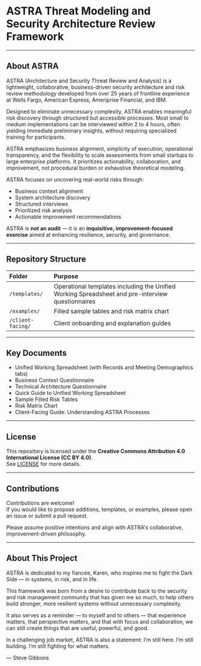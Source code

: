 # ASTRA Threat Modeling and Security Architecture Review Framework

---

## About ASTRA

ASTRA (Architecture and Security Threat Review and Analysis) is a lightweight, collaborative, business-driven security architecture and risk review methodology developed from over 25 years of frontline experience at Wells Fargo, American Express, Ameriprise Financial, and IBM.

Designed to eliminate unnecessary complexity, ASTRA enables meaningful risk discovery through structured but accessible processes. Most small to medium implementations can be interviewed within 2 to 4 hours, often yielding immediate preliminary insights, without requiring specialized training for participants.

ASTRA emphasizes business alignment, simplicity of execution, operational transparency, and the flexibility to scale assessments from small startups to large enterprise platforms. It prioritizes actionability, collaboration, and improvement, not procedural burden or exhaustive theoretical modeling.

ASTRA focuses on uncovering real-world risks through:
- Business context alignment
- System architecture discovery
- Structured interviews
- Prioritized risk analysis
- Actionable improvement recommendations

ASTRA is **not an audit** — it is an **inquisitive, improvement-focused exercise** aimed at enhancing resilience, security, and governance.

---

## Repository Structure

| Folder | Purpose |
|:--|:--|
| `/templates/` | Operational templates including the Unified Working Spreadsheet and pre-interview questionnaires |
| `/examples/` | Filled sample tables and risk matrix chart |
| `/client-facing/` | Client onboarding and explanation guides |

---

## Key Documents

- Unified Working Spreadsheet (with Records and Meeting Demographics tabs)
- Business Context Questionnaire
- Technical Architecture Questionnaire
- Quick Guide to Unified Working Spreadsheet
- Sample Filled Risk Tables
- Risk Matrix Chart
- Client-Facing Guide: Understanding ASTRA Processes

---

## License

This repository is licensed under the **Creative Commons Attribution 4.0 International License (CC BY 4.0)**.  
See [LICENSE](LICENSE) for more details.

---

## Contributions

Contributions are welcome!  
If you would like to propose additions, templates, or examples, please open an issue or submit a pull request.

Please assume positive intentions and align with ASTRA's collaborative, improvement-driven philosophy.

---

## About This Project

ASTRA is dedicated to my fiancée, Karen, who inspires me to fight the Dark Side — in systems, in risk, and in life.

This framework was born from a desire to contribute back to the security and risk management community that has given me so much, to help others build stronger, more resilient systems without unnecessary complexity.

It also serves as a reminder — to myself and to others — that experience matters, that perspective matters, and that with focus and collaboration, we can still create things that are useful, powerful, and good.

In a challenging job market, ASTRA is also a statement:
I’m still here. I’m still building. I’m still fighting for what matters.

— Steve Gibbons
